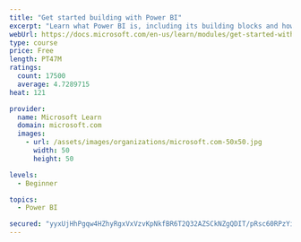 ```yaml
---
title: "Get started building with Power BI"
excerpt: "Learn what Power BI is, including its building blocks and how they work together."
webUrl: https://docs.microsoft.com/en-us/learn/modules/get-started-with-power-bi/
type: course
price: Free
length: PT47M
ratings:
  count: 17500
  average: 4.7289715
heat: 121

provider:
  name: Microsoft Learn
  domain: microsoft.com
  images:
    - url: /assets/images/organizations/microsoft.com-50x50.jpg
      width: 50
      height: 50

levels:
  - Beginner

topics:
  - Power BI

secured: "yyxUjHhPgqw4HZhyRgxVxVzvKpNkfBR6T2Q32AZSCkNZgQDIT/pRsc60RPzYi+afF0PPlICnHYn0MiR8Zyu5fLyfxnQazTSwhxyzNXeklPgaXOTcDLi9CRZBn3jdbsmoNQVgauIwYnwdtf+GquG5c/sNscY5cVwPgnBX/8yxqEEViC29bANk8EPA26xuvGJ7lG2rrDu2+YRPsyCskp63/7tY4AC+BkRD96JsO/IGLQoqCBIegHAJKmyT/eI+gVndPZC/JHNFenvIfj3Z4Jf07dvc15m627r6Yel1MJT/Waff9MqPryWr7STxsI3iyyk+AiSl/B9oLny1geNLBJIOFBXZLP30+0b0e7QDr+mHhuMR2E50ptarepscXhisiy1sSK3i88MZMnvT6W2hqk5W8//5XgF+7seDuOFK6Zp7YtB5HuzTIUkdNrQp0Jp/qIKh;KEJK5DjLH1VceIg1OZqXoA=="
---
```


